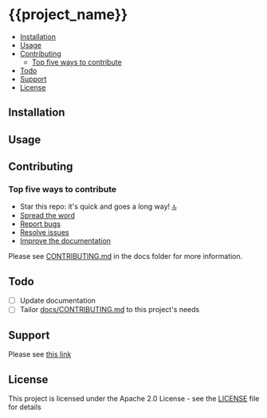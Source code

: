 # {{project_name}}

<!-- project-description -->

<!-- START doctoc generated TOC please keep comment here to allow auto update -->
<!-- DON'T EDIT THIS SECTION, INSTEAD RE-RUN doctoc TO UPDATE -->

- [Installation](#installation)
- [Usage](#usage)
- [Contributing](#contributing)
  - [Top five ways to contribute](#top-five-ways-to-contribute)
- [Todo](#todo)
- [Support](#support)
- [License](#license)

<!-- END doctoc generated TOC please keep comment here to allow auto update -->

## Installation

<!-- project-installation -->

## Usage

<!-- project-usage -->

## Contributing

<!-- project-contributing -->

### Top five ways to contribute

- Star this repo: it's quick and goes a long way! [🔝](#top)
- [Spread the word](docs/CONTRIBUTING.md#spread-the-word)
- [Report bugs](docs/CONTRIBUTING.md#report-bugs)
- [Resolve issues](docs/CONTRIBUTING.md#resolve-issues)
- [Improve the documentation](docs/CONTRIBUTING.md#improve-the-documentation)

Please see [CONTRIBUTING.md](docs/CONTRIBUTING.md) in the docs folder for more information.

<!-- project-contributing -->

## Todo

<!-- project-todo -->

- [ ] Update documentation
- [ ] Tailor [docs/CONTRIBUTING.md](docs/CONTRIBUTING.md) to this project's needs

<!-- project-todo -->

## Support

<!-- project-support -->

Please see [this link]({{support_url}})

<!-- project-support -->

## License

<!-- project-license -->

This project is licensed under the Apache 2.0 License - see the [LICENSE](LICENSE) file for details

<!-- project-license -->
